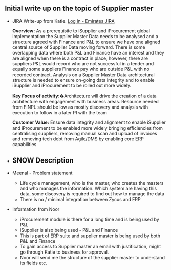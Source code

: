 ## Initial write up on the topic of Supplier master 

- JIRA Write-up from Katie.
    [Log in - Emirates JIRA](https://jiraagile.emirates.com/browse/ERPART-143)

    **Overview:** As a prerequisite to iSupplier and iProcurement global implementation the Supplier Master Data needs to be analysed and a structure agreed with Finance and P&L to ensure we have one aligned central source of Supplier Data moving forward.
    There is some overlapping data where both P&L and Finance have an interest and they are aligned when there is a contract in place, however, there are suppliers P&L would record who are not successful in a tender and equally some suppliers Finance pay who are outside P&L with no recorded contract.
    Analysis on a Supplier Master Data architectural structure is needed to ensure on-going data integrity and to enable iSupplier and iProcurement to be rolled out more widely.

    **Key Focus of activity:**�Architecture will drive the creation of a data architecture with engagement with business areas. Resource needed from FINPL should be low as mostly discovery and analysis with execution to follow in a later PI with the team

    **Customer Value:** Ensure data integrity and alignment to enable iSupplier and iProcurement to be enabled more widely bringing efficiencies from centralising suppliers, removing manual scan and upload of invoices and removing tech debt from Agile/DMS by enabling core ERP capabilities

- SNOW Description
    - 
- Meenal - Problem statement
    - Life cycle management, who is the master, who creates the masters and who manages the information. Which system are having this data, some discovery is required to find out how to manage the data
    - There is no / minimal integration between Zycus and ERP
- Information from Noor
    - iProcurement module is there for a long time and is being used by P&L
    - iSupplier is also being used - P&L and Finance
    - This is part of ERP suite and supplier master is being used by both P&L and Finance
    - To gain access to Supplier master an email with justification, might go through Katie to business for approval.
    - Noor will send me the structure of the supplier master to understand its fields etc.
